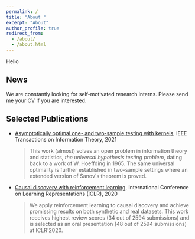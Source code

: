 ```yaml
---
permalink: /
title: "About "
excerpt: "About"
author_profile: true
redirect_from: 
  - /about/
  - /about.html
---
```


Hello

News
---
We are constantly looking for self-motivated research interns. Please send me your CV if you are interested. 

Selected Publications
---
* [Asymptotically optimal one- and two-sample testing with kernels](http://dx.doi.org/10.1109/TIT.2021.3059267), IEEE Transactions on Information Theory, 2021
    > This work (almost) solves an open problem in information theory and statistics, *the universal hypothesis testing problem*, dating back to 
    > a work of W. Hoeffding in 1965. The same universal optimality is further established  in two-sample settings where an extended 
    > version of Sanov's theorem is proved.

* [Causal discovery with reinforcement learning](https://openreview.net/forum?id=S1g2skStPB), International Conference on Learning Representations (ICLR), 2020
    > We apply reinforcement learning to causal discovery and achieve promissing results on both synthetic and real datasets. This work receives highest review scores 
    > (34 out of 2594 submissions) and is selected as an oral presentation (48 out of 2594 submissions) at ICLR'2020.


